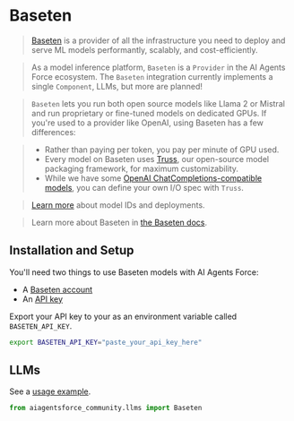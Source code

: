 # Baseten

>[Baseten](https://baseten.co) is a provider of all the infrastructure you need to deploy and serve 
> ML models performantly, scalably, and cost-efficiently.

>As a model inference platform, `Baseten` is a `Provider` in the AI Agents Force ecosystem. 
The `Baseten` integration currently implements a single `Component`, LLMs, but more are planned!

>`Baseten` lets you run both open source models like Llama 2 or Mistral and run proprietary or 
fine-tuned models on dedicated GPUs. If you're used to a provider like OpenAI, using Baseten has a few differences:

>* Rather than paying per token, you pay per minute of GPU used.
>* Every model on Baseten uses [Truss](https://truss.baseten.co/welcome), our open-source model packaging framework, for maximum customizability.
>* While we have some [OpenAI ChatCompletions-compatible models](https://docs.baseten.co/api-reference/openai), you can define your own I/O spec with `Truss`.

>[Learn more](https://docs.baseten.co/deploy/lifecycle) about model IDs and deployments.

>Learn more about Baseten in [the Baseten docs](https://docs.baseten.co/).

## Installation and Setup

You'll need two things to use Baseten models with AI Agents Force:

- A [Baseten account](https://baseten.co)
- An [API key](https://docs.baseten.co/observability/api-keys)

Export your API key to your as an environment variable called `BASETEN_API_KEY`.

```sh
export BASETEN_API_KEY="paste_your_api_key_here"
```

## LLMs

See a [usage example](/docs/integrations/llms/baseten).

```python
from aiagentsforce_community.llms import Baseten
```

